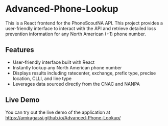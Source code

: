 # Advanced-Phone-Lookup

This is a React frontend for the PhoneScoutNA API. This project provides a user-friendly interface to interact with the API and retrieve detailed loss prevention information for any North American (+1) phone number.

## Features

- User-friendly interface built with React
- Instantly lookup any North American phone number
- Displays results including ratecenter, exchange, prefix type, precise location, CLLI, and line type
- Leverages data sourced directly from the CNAC and NANPA

## Live Demo

You can try out the live demo of the application at https://amiragassi.github.io/Advanced-Phone-Lookup/
